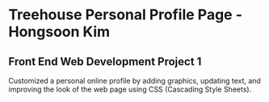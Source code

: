 # Treehouse Personal Profile Page - Hongsoon Kim

## Front End Web Development Project 1
 Customized a personal online profile by adding graphics, updating text, and improving the look of the web page using CSS (Cascading Style Sheets).
